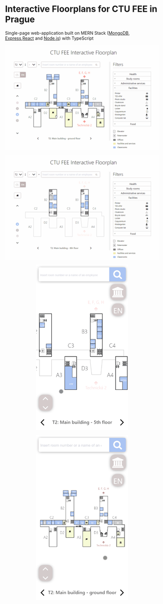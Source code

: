 # Interactive Floorplans for CTU FEE in Prague

Single-page web-application built on MERN Stack ([MongoDB](https://www.mongodb.com/), [Express](https://expressjs.com/),[React](https://reactjs.org/) and [Node.js](https://nodejs.org/en/)) with TypeScript

<p align="center">
  <img src="./gifs/gif0.gif" width="700"/>
</p>
<p align="center">
  <img src="./gifs/gif1.gif" width="700"/>
</p>

<p align="center">
  <img src="./gifs/gif2.gif" width="300"/>
</p>

<p align="center">
  <img src="./gifs/gif3.gif" width="300"/>
</p>
